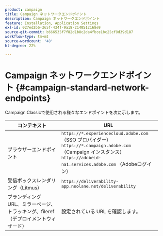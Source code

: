 ```yaml
---
product: campaign
title: Campaign ネットワークエンドポイント
description: Campaign ネットワークエンドポイント
feature: Installation, Application Settings
exl-id: 027ed2b6-365f-434f-9a18-2140512168e9
source-git-commit: b666535f7f82d1b8c2da4fbce1bc25cf8d39d187
workflow-type: tm+mt
source-wordcount: '48'
ht-degree: 22%

---
```


# Campaign ネットワークエンドポイント {#campaign-standard-network-endpoints}



Campaign Classicで使用される様々なエンドポイントを次に示します。

| コンテキスト | URL |
|--- |--- |
| ブラウザーエンドポイント | `https://*.experiencecloud.adobe.com` （SSO プロバイダー）<br>`https://*.campaign.adobe.com` （Campaign インスタンス）<br>`https://adobeid-na1.services.adobe.com` （Adobeログイン） |
| 受信ボックスレンダリング（Litmus） | `https://deliverability-app.neolane.net/deliverability` |
| ブランディング URL、ミラーページ、トラッキング、fileref （デプロイメントウィザード） | 設定されている URL を確認します。 |
